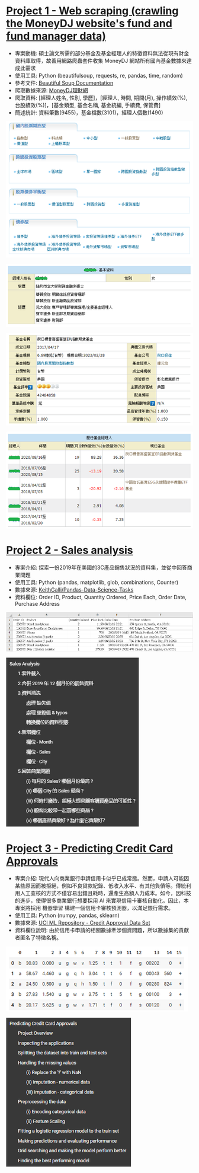 # [Project 1 - Web scraping (crawling the MoneyDJ website's fund and fund manager data)](https://github.com/ThomasTsao47/DataAnalysis_Projects/blob/main/Project%201%20-%20Web%20scraping.py)
- 專案動機: 碩士論文所需的部分基金及基金經理人的特徵資料無法從現有財金資料庫取得，故善用網路爬蟲套件收集 MoneyDJ 網站所有國內基金數據來達成此需求
- 使用工具: Python (beautifulsoup, requests, re, pandas, time, random)
- 參考文件: [Beautiful Soup Documentation](https://www.crummy.com/software/BeautifulSoup/bs4/doc/)
- 爬取數據來源: [MoneyDJ理財網](https://www.moneydj.com/funddj/yb/YP301000.djhtm)
- 爬取資料: [經理人姓名, 性別, 學歷]，[經理人, 時間, 期間(月), 操作績效(%), 台股績效(%)]，[基金類型, 基金名稱, 基金統編, 手續費, 保管費]
- 簡述統計: 資料筆數(9455)，基金檔數(3101)，經理人個數(1490) 

![基金類型](images/fund_category.png)

![經理人資料 - 範例](images/FundManager_info_example.png)

![基金資料 - 範例](images/Fund_info_example.png)

![歷任基金經理人 - 範例](images/FundManager_duration.png)


# [Project 2 - Sales analysis](https://github.com/ThomasTsao47/Portfolio/blob/main/Project%202%20-%20Sales%20analysis.ipynb)
- 專案介紹: 探索一份2019年在美國的3C產品銷售狀況的資料集，並從中回答商業問題  
- 使用工具: Python (pandas, matplotlib, glob, combinations, Counter)
- 數據來源: [KeithGalli/Pandas-Data-Science-Tasks](https://github.com/KeithGalli/Pandas-Data-Science-Tasks/tree/master/SalesAnalysis/Sales_Data)
- 資料欄位: Order ID, Product, Quantity Ordered, Price Each, Order Date, Purchase Address

![資料集內容](images/sales_example.png)

![資料分析流程](images/SalesAnalysis_Contents.png)


# [Project 3 - Predicting Credit Card Approvals](https://github.com/ThomasTsao47/Portfolio/blob/main/Project%203%20-%20Predicting%20Credit%20Card%20Approvals.ipynb)
- 專案介紹: 現代人向商業銀行申請信用卡似乎已成常態。然而，申請人可能因某些原因而被拒絕，例如不良貸款紀錄、低收入水平、有其他負債等。傳統利用人工查核的方式不僅容易出錯且耗時，還產生高額人力成本。如今，因科技的進步，使得很多商業銀行想要採用 AI 來實現信用卡審核自動化。因此，本專案將採用 機器學習 構建一個信用卡審核預測器，以滿足銀行需求。
- 使用工具: Python (numpy, pandas, sklearn)
- 數據來源: [UCI ML Repository - Credit Approval Data Set](http://archive.ics.uci.edu/ml/datasets/credit+approval)
- 資料欄位說明: 由於信用卡申請的相關數據牽涉個資問題，所以數據集的貢獻者匿名了特徵名稱。

![資料集內容](images/CreditCard_data.png)

![資料分析流程](images/CC_Contents.png)


